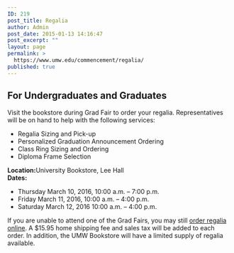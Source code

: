```yaml
---
ID: 219
post_title: Regalia
author: Admin
post_date: 2015-01-13 14:16:47
post_excerpt: ""
layout: page
permalink: >
  https://www.umw.edu/commencement/regalia/
published: true
---
```

<h2>For Undergraduates and Graduates</h2>
<div>Visit the bookstore during Grad Fair to order your regalia. Representatives will be on hand to help with the following services:</div>
<div>
<ul>
	<li>Regalia Sizing and Pick-up</li>
	<li>Personalized Graduation Announcement Ordering</li>
	<li>Class Ring Sizing and Ordering</li>
	<li>Diploma Frame Selection</li>
</ul>
</div>
<div><strong>Location:</strong>University Bookstore, Lee Hall</div>
<div><strong>Dates:</strong>
<ul>
	<li>Thursday March 10, 2016, 10:00 a.m. – 7:00 p.m.</li>
	<li>Friday March 11, 2016, 10:00 a.m. – 4:00 p.m.</li>
	<li>Saturday March 12, 2016 10:00 a.m. – 4:00 p.m.</li>
</ul>
</div>
<div></div>
<div>If you are unable to attend one of the Grad Fairs, you may still <a href="http://www.oakhalli.com/UMW">order regalia online</a>. A $15.95 home shipping fee and sales tax will be added to each order. In addition, the UMW Bookstore will have a limited supply of regalia available.</div>
<div></div>